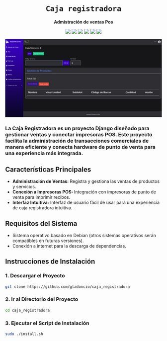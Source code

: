 
<div align="center">
  <h1><code>Caja registradora</code></h1>
  <p>
    <strong>Admistración de ventas Pos</strong>
  </p>
  <p style="margin-bottom: 0.5ex;">
    <img
        src="https://img.shields.io/github/downloads/gladoncio/caja_registradora/total"
    />
    <img
        src="https://img.shields.io/github/last-commit/gladoncio/caja_registradora"
    />
    <img
        src="https://img.shields.io/github/issues/gladoncio/caja_registradora"
    />
    <img
        src="https://img.shields.io/github/issues-closed/gladoncio/caja_registradora"
    />
    <img
        src="https://img.shields.io/github/repo-size/gladoncio/caja_registradora"
    />
    <img
        src="https://img.shields.io/github/workflow/status/gladoncio/caja_registradora/Compile%20and%20release"
    />
  </p>
</div>

![Sistema](sistema.png)

### La Caja Registradora es un proyecto Django diseñado para gestionar ventas y conectar impresoras POS. Este proyecto facilita la administración de transacciones comerciales de manera eficiente y conecta hardware de punto de venta para una experiencia más integrada.

## Características Principales

- **Administración de Ventas:** Registra y gestiona las ventas de productos y servicios.
- **Conexión a Impresoras POS:** Integración con impresoras de punto de venta para imprimir recibos.
- **Interfaz Intuitiva:** Interfaz de usuario fácil de usar para una experiencia de caja registradora intuitiva.

## Requisitos del Sistema
- Sistema operativo basado en Debian (otros sistemas operativos serán compatibles en futuras versiones).
- Conexión a internet para la descarga de dependencias.

## Instrucciones de Instalación

### 1. Descargar el Proyecto
```bash
git clone https://github.com/gladoncio/caja_registradora
```
### 2. Ir al Directorio del Proyecto
```bash
cd caja_registradora
```
### 3. Ejecutar el Script de Instalación
```bash
sudo ./install.sh
```
